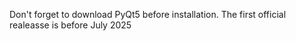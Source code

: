 Don't forget to download PyQt5 before installation.
The first official realeasse is before July 2025
